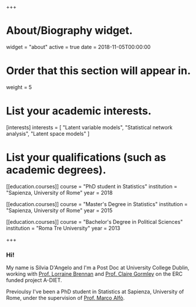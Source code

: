 ﻿+++
# About/Biography widget.
widget = "about"
active = true
date = 2018-11-05T00:00:00

# Order that this section will appear in.
weight = 5

# List your academic interests.
[interests]
  interests = [
   "Latent variable models",
   "Statistical network analysis",
   "Latent space models"
  ]

# List your qualifications (such as academic degrees).
[[education.courses]]
  course = "PhD student in Statistics"
  institution = "Sapienza, University of Rome"
  year = 2018
  
[[education.courses]]
  course = "Master's Degree in Statistics"
  institution = "Sapienza, University of Rome"
  year = 2015

[[education.courses]]
  course = "Bachelor's Degree in Political Sciences"
  institution = "Roma Tre University"
  year = 2013


 
+++

### Hi!

My name is Silvia D'Angelo and I'm a Post Doc at University College Dublin, working with [Prof. Lorraine Brennan](https://people.ucd.ie/lorraine.brennan) and [Prof. Claire Gormley](https://maths.ucd.ie/people/gormley_c) on the ERC funded project A-DIET.

Previoulsy I've been a PhD student in Statistics at Sapienza, University of Rome, under the supervision of [Prof. Marco Alfò](http://www.dss.uniroma1.it/it/dipartimento/alf-marco). 
